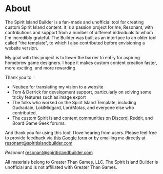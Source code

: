 # About

The Spirit Island Builder is a fan-made and unofficial tool for creating custom Spirit Island content. It is a passion project for me, Resonant, with contributions and support from a number of different individuals to whom I'm incredibly grateful. The Builder was built as an interface to an older tool called "the template", to which I also contributed before envisioning a website version.

My goal with this project is to lower the barrier to entry for aspiring homebrew game designers. I hope it makes custom content creation faster, more exciting, and more rewarding.

Thank you to:
- Neubee for translating my vision to a website
- Tom & Derrick for development support, particularly on solving some tricky features such as image export
- The folks who worked on the Spirit Island Template, including Gudradain, LokiMidgard, LordMotas, and everyone else who contributed.
- The custom Spirit Island content communities on Discord, Reddit, and Board Game Geek forums.

And thank you for using this tool! I love hearing from users. Please feel free to provide feedback via [this Google form](https://forms.gle/7EaVLHfAvhmLjEDn8) or by emailing me directly at resonant@spiritislandbuilder.com

*Resonant*
resonant@spiritislandbuilder.com

All materials belong to Greater Than Games, LLC. The Spirit Island Builder is unofficial and is not affiliated with Greater Than Games. 
